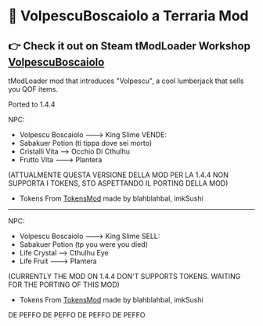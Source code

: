 # 🌳 VolpescuBoscaiolo a Terraria Mod

## 👉 Check it out on Steam tModLoader Workshop [VolpescuBoscaiolo](https://steamcommunity.com/sharedfiles/filedetails/?id=2835309414)

tModLoader mod that introduces "Volpescu", a cool lumberjack that sells you QOF items.

Ported to 1.4.4

NPC:
- Volpescu Boscaiolo ---> King Slime
VENDE:
- Sabakuer Potion (ti tippa dove sei morto)
- Cristalli Vita --> Occhio Di Cthulhu
- Frutto Vita ---> Plantera

(ATTUALMENTE QUESTA VERSIONE DELLA MOD PER LA 1.4.4 NON SUPPORTA I TOKENS, STO ASPETTANDO IL PORTING DELLA MOD)
- Tokens From [TokensMod](https://steamcommunity.com/sharedfiles/filedetails/?id=2789445751) made by blahblahbal, imkSushi
---------------------------------------------------------------------------------
NPC:
- Volpescu Boscaiolo ---> King Slime
SELL:
- Sabakuer Potion (tp you were you died)
- Life Crystal --> Cthulhu Eye
- Life Fruit ---> Plantera

(CURRENTLY THE MOD ON 1.4.4 DON'T SUPPORTS TOKENS. WAITING FOR THE PORTING OF THIS MOD)
- Tokens From [TokensMod](https://steamcommunity.com/sharedfiles/filedetails/?id=2789445751) made by blahblahbal, imkSushi

DE PEFFO DE PEFFO DE PEFFO DE PEFFO
